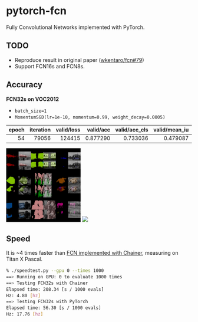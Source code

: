 # pytorch-fcn


Fully Convolutional Networks implemented with PyTorch.


## TODO

- Reproduce result in original paper ([wkentaro/fcn#79](https://github.com/wkentaro/fcn/issues/79))
- Support FCN16s and FCN8s.


## Accuracy

**FCN32s on VOC2012**

- `batch_size=1`
- `MomentumSGD(lr=1e-10, momentum=0.99, weight_decay=0.0005)`

|   epoch |   iteration |   valid/loss |   valid/acc |   valid/acc_cls |   valid/mean_iu |   valid/fwavacc |
|--------:|------------:|-------------:|------------:|----------------:|----------------:|----------------:|
|      54 |       79056 |       124415 |    0.877290 |        0.733036 |        0.479087 |        0.817315 |

<img src="_static/fcn32s_voc2012_best_epoch54.jpg" width="40%" />
<img src="_static/fcn32s_voc2012_visualization_val.gif" width="40%" />


## Speed

It is ~4 times faster than [FCN implemented with Chainer](https://github.com/wkentaro/fcn),
measuring on Titan X Pascal.

```bash
% ./speedtest.py --gpu 0 --times 1000
==> Running on GPU: 0 to evaluate 1000 times
==> Testing FCN32s with Chainer
Elapsed time: 208.34 [s / 1000 evals]
Hz: 4.80 [hz]
==> Testing FCN32s with PyTorch
Elapsed time: 56.30 [s / 1000 evals]
Hz: 17.76 [hz]
```
